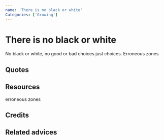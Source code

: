 ```yaml
---
name: 'There is no black or white'
Categories: ['Growing']
---
```

# There is no black or white

No black or white, no good or bad choices just choices. Erroneous zones

## Quotes

## Resources
erroneous zones
## Credits

## Related advices
